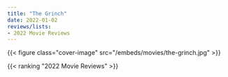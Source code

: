 ```yaml
---
title: "The Grinch"
date: 2022-01-02
reviews/lists:
- 2022 Movie Reviews
---
```

{{< figure class="cover-image" src="/embeds/movies/the-grinch.jpg" >}}



{{< ranking "2022 Movie Reviews" >}}